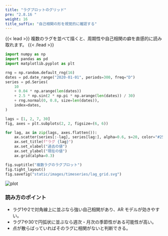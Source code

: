 ```yaml
---
title: "ラグプロットのグリッド"
pre: "2.8.16 "
weight: 16
title_suffix: "自己相関の形を視覚的に確認する"
---
```


{{< lead >}}
複数のラグを並べて描くと、周期性や自己相関の癖を直感的に読み取れます。
{{< /lead >}}

```python
import numpy as np
import pandas as pd
import matplotlib.pyplot as plt

rng = np.random.default_rng(16)
dates = pd.date_range("2020-01-01", periods=300, freq="D")
series = pd.Series(
    10
    + 0.04 * np.arange(len(dates))
    + 2.5 * np.sin(2 * np.pi * np.arange(len(dates)) / 30)
    + rng.normal(0, 0.8, size=len(dates)),
    index=dates,
)

lags = [1, 2, 7, 30]
fig, axes = plt.subplots(2, 2, figsize=(6, 6))

for lag, ax in zip(lags, axes.flatten()):
    ax.scatter(series[:-lag], series[lag:], alpha=0.6, s=20, color="#2563eb")
    ax.set_title(f"ラグ {lag}")
    ax.set_xlabel("過去の値")
    ax.set_ylabel("現在の値")
    ax.grid(alpha=0.3)

fig.suptitle("複数ラグのラグプロット")
fig.tight_layout()
fig.savefig("static/images/timeseries/lag_grid.svg")
```

![plot](/images/timeseries/lag_grid.svg)

### 読み方のポイント

- ラグ1や2で対角線上に並ぶなら強い自己相関があり、AR モデルが効きやすい。
- ラグ7や30で円弧状に並ぶなら週次・月次の季節性がある可能性が高い。
- 点が散らばっていればそのラグに相関がないと判断できる。

